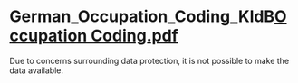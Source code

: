 # German_Occupation_Coding_KldB[Occupation Coding.pdf](https://github.com/DZHW-AI/German_Occupation_Coding_KldB/files/10499118/Occupation.Coding.pdf)
Due to concerns surrounding data protection, it is not possible to make the data available.
